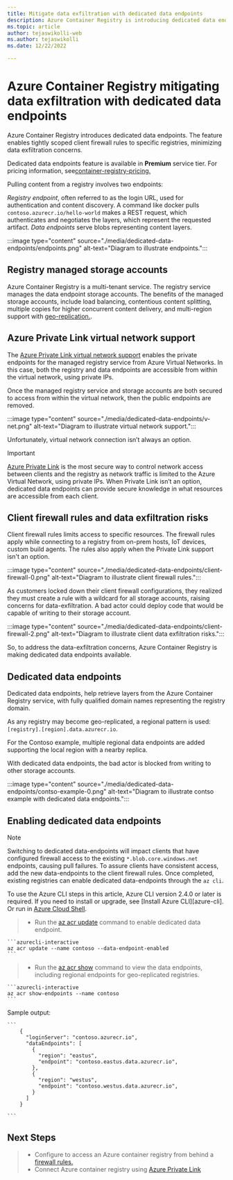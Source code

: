 ```yaml
---
title: Mitigate data exfiltration with dedicated data endpoints
description: Azure Container Registry is introducing dedicated data endpoints available to mitigate data-exfiltration concerns.
ms.topic: article
author: tejaswikolli-web
ms.author: tejaswikolli
ms.date: 12/22/2022

---
```

# Azure Container Registry mitigating data exfiltration with dedicated data endpoints

Azure Container Registry introduces dedicated data endpoints. The feature enables tightly scoped client firewall rules to specific registries, minimizing data exfiltration concerns.

Dedicated data endpoints feature is available in **Premium** service tier. For pricing information, see[container-registry-pricing.](https://azure.microsoft.com/pricing/details/container-registry/)

Pulling content from a registry involves two endpoints:

*Registry endpoint*, often referred to as the login URL, used for authentication and content discovery. A command like docker pulls `contoso.azurecr.io/hello-world` makes a REST request, which authenticates and negotiates the layers, which represent the requested artifact.
*Data endpoints* serve blobs representing content layers.


:::image type="content" source="./media/dedicated-data-endpoints/endpoints.png" alt-text="Diagram to illustrate endpoints.":::


## Registry managed storage accounts

Azure Container Registry is a multi-tenant service. The registry service manages the data endpoint storage accounts. The benefits of the managed storage accounts, include load balancing, contentious content splitting, multiple copies for higher concurrent content delivery, and multi-region support with [geo-replication.](container-registry-geo-replication.md).

## Azure Private Link virtual network support

The [Azure Private Link virtual network support](container-registry-private-link.md) enables the private endpoints for the managed registry service from Azure Virtual Networks. In this case, both the registry and data endpoints are accessible from within the virtual network, using private IPs.

Once the managed registry service and storage accounts are both secured to access from within the virtual network, then the public endpoints are removed.


:::image type="content" source="./media/dedicated-data-endpoints/v-net.png" alt-text="Diagram to illustrate virtual network support.":::


Unfortunately, virtual network connection isn’t always an option.

> [!IMPORTANT]
>[Azure Private Link](container-registry-private-link.md) is the most secure way to control network access between clients and the registry as network traffic is limited to the Azure Virtual Network, using private IPs. When Private Link isn’t an option, dedicated data endpoints can provide secure knowledge in what resources are accessible from each client. 

## Client firewall rules and data exfiltration risks

Client firewall rules limits access to specific resources. The firewall rules apply while connecting to a registry from on-prem hosts, IoT devices, custom build agents. The rules also apply when the Private Link support isn't an option. 


:::image type="content" source="./media/dedicated-data-endpoints/client-firewall-0.png" alt-text="Diagram to illustrate client firewall rules.":::


As customers locked down their client firewall configurations, they realized they must create a rule with a wildcard for all storage accounts, raising concerns for data-exfiltration. A bad actor could deploy code that would be capable of writing to their storage account.


:::image type="content" source="./media/dedicated-data-endpoints/client-firewall-2.png" alt-text="Diagram to illustrate client data exfiltration risks.":::


So, to address the data-exfiltration concerns, Azure Container Registry is making dedicated data endpoints available.

## Dedicated data endpoints

Dedicated data endpoints, help retrieve layers from the Azure Container Registry service, with fully qualified domain names representing the registry domain. 

As any registry may become geo-replicated, a regional pattern is used: `[registry].[region].data.azurecr.io`.

For the Contoso example, multiple regional data endpoints are added supporting the local region with a nearby replica.

With dedicated data endpoints, the bad actor is blocked from writing to other storage accounts.


:::image type="content" source="./media/dedicated-data-endpoints/contso-example-0.png" alt-text="Diagram to illustrate contso example with dedicated data endpoints.":::


## Enabling dedicated data endpoints

> [!NOTE]
> Switching to dedicated data-endpoints will impact clients that have configured firewall access to the existing `*.blob.core.windows.net` endpoints, causing pull failures. To assure clients have consistent access, add the new data-endpoints to the client firewall rules. Once completed, existing registries can enable dedicated data-endpoints through the `az cli`.

To use the Azure CLI steps in this article, Azure CLI version 2.4.0 or later is required. If you need to install or upgrade, see [Install Azure CLI][azure-cli]. Or run in [Azure Cloud Shell](../cloud-shell/quickstart.md).

>* Run the [az acr update](/cli/azure/acr#az-acr-update) command to enable dedicated data endpoint.

    ```azurecli-interactive
    az acr update --name contoso --data-endpoint-enabled
    ```

>* Run the [az acr show](/cli/azure/acr#az-acr-show-endpoints) command to view the data endpoints, including regional endpoints for geo-replicated registries.

    ```azurecli-interactive
    az acr show-endpoints --name contoso
    ```

Sample output:

    ```
        {
          "loginServer": "contoso.azurecr.io",
          "dataEndpoints": [
            {
              "region": "eastus",
              "endpoint": "contoso.eastus.data.azurecr.io",
            },
            {
              "region": "westus",
              "endpoint": "contoso.westus.data.azurecr.io",
            }
          ]
        }
     
    ```

## Next Steps

>* Configure to access an Azure container registry from behind a [firewall rules.](container-registry-firewall-access-rules.md) 
>* Connect Azure container registry using [Azure Private Link](container-registry-private-link.md)





